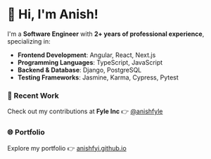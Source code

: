 # 👋 Hi, I'm Anish!

I'm a **Software Engineer** with **2+ years of professional experience**, specializing in:

- **Frontend Development**: Angular, React, Next.js  
- **Programming Languages**: TypeScript, JavaScript  
- **Backend & Database**: Django, PostgreSQL  
- **Testing Frameworks**: Jasmine, Karma, Cypress, Pytest

### 🔧 Recent Work

Check out my contributions at **Fyle Inc** 👉 [@anishfyle](https://github.com/anishfyle)

### 🌐 Portfolio

Explore my portfolio 👉 [anishfyi.github.io](https://anishfyi.github.io)

